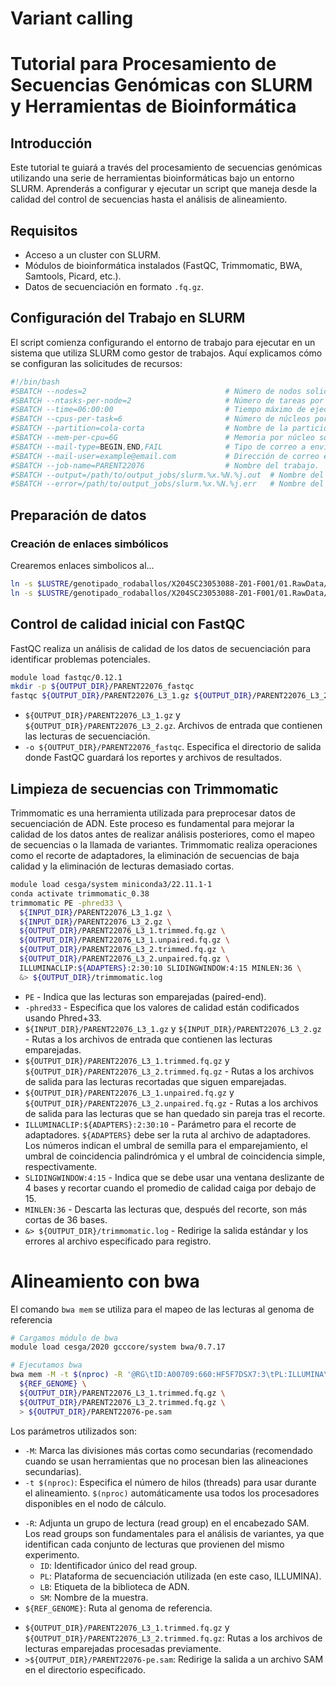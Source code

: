 # Variant calling

# Tutorial para Procesamiento de Secuencias Genómicas con SLURM y Herramientas de Bioinformática

## Introducción
Este tutorial te guiará a través del procesamiento de secuencias genómicas utilizando una serie de herramientas bioinformáticas bajo un entorno SLURM. Aprenderás a configurar y ejecutar un script que maneja desde la calidad del control de secuencias hasta el análisis de alineamiento.

## Requisitos
- Acceso a un cluster con SLURM.
- Módulos de bioinformática instalados (FastQC, Trimmomatic, BWA, Samtools, Picard, etc.).
- Datos de secuenciación en formato `.fq.gz`.

## Configuración del Trabajo en SLURM
El script comienza configurando el entorno de trabajo para ejecutar en un sistema que utiliza SLURM como gestor de trabajos. Aquí explicamos cómo se configuran las solicitudes de recursos:

```bash
#!/bin/bash
#SBATCH --nodes=2                               # Número de nodos solicitados.
#SBATCH --ntasks-per-node=2                     # Número de tareas por nodo.
#SBATCH --time=06:00:00                         # Tiempo máximo de ejecución.
#SBATCH --cpus-per-task=6                       # Número de núcleos por tarea.
#SBATCH --partition=cola-corta                  # Nombre de la partición en la que se ejecutará el trabajo.
#SBATCH --mem-per-cpu=6G                        # Memoria por núcleo solicitada para el trabajo.
#SBATCH --mail-type=BEGIN,END,FAIL              # Tipo de correo a enviar cuando inicie, termine o falle el trabajo.
#SBATCH --mail-user=example@email.com           # Dirección de correo electrónico para recibir las notificaciones.
#SBATCH --job-name=PARENT22076                  # Nombre del trabajo.
#SBATCH --output=/path/to/output_jobs/slurm.%x.%N.%j.out  # Nombre del archivo de salida del trabajo.
#SBATCH --error=/path/to/output_jobs/slurm.%x.%N.%j.err   # Nombre del archivo de error del trabajo.
```

## Preparación de datos

### Creación de enlaces simbólicos
Crearemos enlaces simbolicos al...

```bash 
ln -s $LUSTRE/genotipado_rodaballos/X204SC23053088-Z01-F001/01.RawData/raw_seqs/PARENT22076_EKDN230022081-1A_HF5F7DSX7_L3_1.fq.gz ${OUTPUT_DIR}/PARENT22076_L3_1.gz
ln -s $LUSTRE/genotipado_rodaballos/X204SC23053088-Z01-F001/01.RawData/raw_seqs/PARENT22076_EKDN230022081-1A_HF5F7DSX7_L3_2.fq.gz ${OUTPUT_DIR}/PARENT22076_L3_2.gz
```

## Control de calidad inicial con FastQC

FastQC realiza un análisis de calidad de los datos de secuenciación para identificar problemas potenciales.

```bash
module load fastqc/0.12.1
mkdir -p ${OUTPUT_DIR}/PARENT22076_fastqc
fastqc ${OUTPUT_DIR}/PARENT22076_L3_1.gz ${OUTPUT_DIR}/PARENT22076_L3_2.gz -o ${OUTPUT_DIR}/PARENT22076_fastqc
```

* `${OUTPUT_DIR}/PARENT22076_L3_1.gz` y `${OUTPUT_DIR}/PARENT22076_L3_2.gz`. Archivos de entrada que contienen las lecturas de secuenciación.
* `-o ${OUTPUT_DIR}/PARENT22076_fastqc`. Especifica el directorio de salida donde FastQC guardará los reportes y archivos de resultados.


## Limpieza de secuencias con Trimmomatic

Trimmomatic es una herramienta utilizada para preprocesar datos de secuenciación de ADN. Este proceso es fundamental para mejorar la calidad de los datos antes de realizar análisis posteriores, como el mapeo de secuencias o la llamada de variantes. Trimmomatic realiza operaciones como el recorte de adaptadores, la eliminación de secuencias de baja calidad y la eliminación de lecturas demasiado cortas.

```bash
module load cesga/system miniconda3/22.11.1-1
conda activate trimmomatic_0.38
trimmomatic PE -phred33 \
  ${INPUT_DIR}/PARENT22076_L3_1.gz \
  ${INPUT_DIR}/PARENT22076_L3_2.gz \
  ${OUTPUT_DIR}/PARENT22076_L3_1.trimmed.fq.gz \
  ${OUTPUT_DIR}/PARENT22076_L3_1.unpaired.fq.gz \
  ${OUTPUT_DIR}/PARENT22076_L3_2.trimmed.fq.gz \
  ${OUTPUT_DIR}/PARENT22076_L3_2.unpaired.fq.gz \
  ILLUMINACLIP:${ADAPTERS}:2:30:10 SLIDINGWINDOW:4:15 MINLEN:36 \
  &> ${OUTPUT_DIR}/trimmomatic.log
```
* `PE` - Indica que las lecturas son emparejadas (paired-end).
* `-phred33` - Especifica que los valores de calidad están codificados usando Phred+33.
* `${INPUT_DIR}/PARENT22076_L3_1.gz` y `${INPUT_DIR}/PARENT22076_L3_2.gz` - Rutas a los archivos de entrada que contienen las lecturas emparejadas.
* `${OUTPUT_DIR}/PARENT22076_L3_1.trimmed.fq.gz` y `${OUTPUT_DIR}/PARENT22076_L3_2.trimmed.fq.gz` - Rutas a los archivos de salida para las lecturas recortadas que siguen emparejadas.
* `${OUTPUT_DIR}/PARENT22076_L3_1.unpaired.fq.gz` y `${OUTPUT_DIR}/PARENT22076_L3_2.unpaired.fq.gz` - Rutas a los archivos de salida para las lecturas que se han quedado sin pareja tras el recorte.
* `ILLUMINACLIP:${ADAPTERS}:2:30:10` - Parámetro para el recorte de adaptadores. `${ADAPTERS}` debe ser la ruta al archivo de adaptadores. Los números indican el umbral de semilla para el emparejamiento, el umbral de coincidencia palindrómica y el umbral de coincidencia simple, respectivamente.
* `SLIDINGWINDOW:4:15` - Indica que se debe usar una ventana deslizante de 4 bases y recortar cuando el promedio de calidad caiga por debajo de 15.
* `MINLEN:36` - Descarta las lecturas que, después del recorte, son más cortas de 36 bases.
* `&> ${OUTPUT_DIR}/trimmomatic.log` - Redirige la salida estándar y los errores al archivo especificado para registro.



# Alineamiento con bwa

El comando `bwa mem` se utiliza para el mapeo de las lecturas al genoma de referencia

```bash
# Cargamos módulo de bwa
module load cesga/2020 gcccore/system bwa/0.7.17

# Ejecutamos bwa
bwa mem -M -t $(nproc) -R '@RG\tID:A00709:660:HF5F7DSX7:3\tPL:ILLUMINA\tLB:EKDN230022081\tSM:PARENT22076' \
  ${REF_GENOME} \
  ${OUTPUT_DIR}/PARENT22076_L3_1.trimmed.fq.gz \
  ${OUTPUT_DIR}/PARENT22076_L3_2.trimmed.fq.gz \
  > ${OUTPUT_DIR}/PARENT22076-pe.sam
```
Los parámetros utilizados son:
+ `-M`: Marca las divisiones más cortas como secundarias (recomendado cuando se usan herramientas que no procesan bien las alineaciones secundarias).
+ `-t $(nproc)`: Especifica el número de hilos (threads) para usar durante el alineamiento. `$(nproc)` automáticamente usa todos los procesadores disponibles en el nodo de cálculo.
- `-R`: Adjunta un grupo de lectura (read group) en el encabezado SAM. Los read groups son fundamentales para el análisis de variantes, ya que identifican cada conjunto de lecturas que provienen del mismo experimento.
    * `ID`: Identificador único del read group.
    * `PL`: Plataforma de secuenciación utilizada (en este caso, ILLUMINA).
    * `LB`: Etiqueta de la biblioteca de ADN.
    * `SM`: Nombre de la muestra.
- `${REF_GENOME}`: Ruta al genoma de referencia.
* `${OUTPUT_DIR}/PARENT22076_L3_1.trimmed.fq.gz` y `${OUTPUT_DIR}/PARENT22076_L3_2.trimmed.fq.gz`: Rutas a los archivos de lecturas emparejadas procesadas previamente.
* `>${OUTPUT_DIR}/PARENT22076-pe.sam`: Redirige la salida a un archivo SAM en el directorio especificado.

